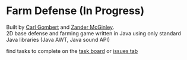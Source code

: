 # Farm Defense (In Progress)
Built by [Carl Gombert](https://github.com/carlgombert) and [Zander McGinley](https://github.com/zandermmcg).  
2D base defense and farming game written in Java using only standard Java libraries (Java AWT, Java sound API) 

find tasks to complete on the [task board](https://github.com/users/carlgombert/projects/4/views/1) or [issues tab](https://github.com/carlgombert/Farm-Defense/issues)
